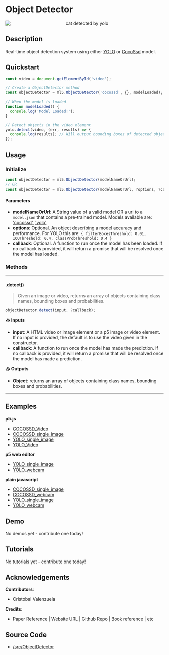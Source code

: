 # Object Detector


<center>
    <img style="display:block; max-height:20rem" alt="cat detected by yolo" src="_media/reference__header-yolo.png">
</center>


## Description

Real-time object detection system using either [YOLO](https://pjreddie.com/darknet/yolo/) or [CocoSsd](https://github.com/tensorflow/tfjs-models/tree/master/coco-ssd) model.

## Quickstart

```js
const video = document.getElementById('video');

// Create a ObjectDetector method
const objectDetector = ml5.ObjectDetector('cocossd', {}, modelLoaded);

// When the model is loaded
function modelLoaded() {
  console.log('Model Loaded!');
}

// Detect objects in the video element
yolo.detect(video, (err, results) => {
  console.log(results); // Will output bounding boxes of detected objects
});
```


## Usage

### Initialize

```js
const objectDetector = ml5.ObjectDetector(modelNameOrUrl);
// OR
const objectDetector = ml5.ObjectDetector(modelNameOrUrl, ?options, ?callback);
```

#### Parameters
* **modelNameOrUrl**: A String value of a valid model OR a url to a `model.json` that contains a pre-trained model. Models available are: ['cocossd'](https://github.com/tensorflow/tfjs-models/tree/master/coco-ssd), ['yolo'](https://pjreddie.com/darknet/yolo/)
* **options**: Optional. An object describing a model accuracy and performance. For YOLO this are: `{ filterBoxesThreshold: 0.01, IOUThreshold: 0.4, classProbThreshold: 0.4 }`
* **callback**: Optional. A function to run once the model has been loaded. If no callback is provided, it will return a promise that will be resolved once the model has loaded.

### Methods


***
#### .detect()
> Given an image or video, returns an array of objects containing class names, bounding boxes and probabilities.

```js
objectDetector.detect(input, ?callback);
```

📥 **Inputs**

* **input**: A HTML video or image element or a p5 image or video element. If no input is provided, the default is to use the video given in the constructor.
* **callback**: A function to run once the model has made the prediction. If no callback is provided, it will return a promise that will be resolved once the model has made a prediction.

📤 **Outputs**

* **Object**: returns an array of objects containing class names, bounding boxes and probabilities.

***


## Examples


**p5.js**
* [COCOSSD_Video](https://github.com/ml5js/ml5-examples/tree/development/p5js/ObjectDetector/COCOSSD_Video)
* [COCOSSD_single_image](https://github.com/ml5js/ml5-examples/tree/development/p5js/ObjectDetector/COCOSSD_Video)
* [YOLO_single_image](https://github.com/ml5js/ml5-examples/tree/development/p5js/ObjectDetector/YOLO_single_image)
* [YOLO_Video](https://github.com/ml5js/ml5-examples/tree/development/p5js/ObjectDetector/YOLO_Video)

**p5 web editor**
* [YOLO_single_image](https://editor.p5js.org/ml5/sketches/YOLO_single_image)
* [YOLO_webcam](https://editor.p5js.org/ml5/sketches/YOLO_webcam)

**plain javascript**
* [COCOSSD_single_image](https://github.com/ml5js/ml5-examples/tree/development/javascript/ObjectDetector/COCOSSD_single_image)
* [COCOSSD_webcam](https://github.com/ml5js/ml5-examples/tree/development/javascript/ObjectDetector/COCOSSD_webcam)
* [YOLO_single_image](https://github.com/ml5js/ml5-examples/tree/development/javascript/ObjectDetector/YOLO_single_image)
* [YOLO_webcam](https://github.com/ml5js/ml5-examples/tree/development/javascript/ObjectDetector/YOLO_webcam)

## Demo

No demos yet - contribute one today!

## Tutorials

No tutorials yet - contribute one today!

## Acknowledgements

**Contributors**:
  * Cristobal Valenzuela

**Credits**:
  * Paper Reference | Website URL | Github Repo | Book reference | etc

## Source Code

* [/src/ObjectDetector](https://github.com/ml5js/ml5-library/tree/development/src/ObjectDetector)
